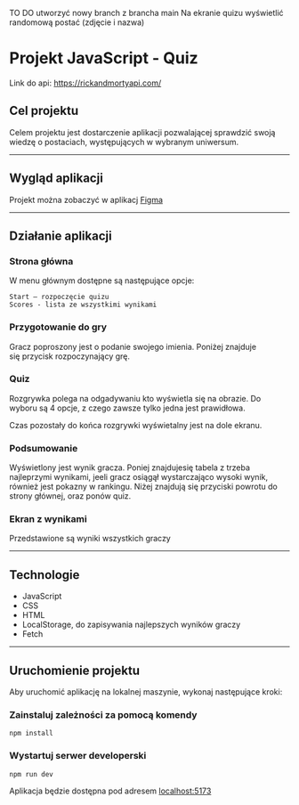 TO DO
utworzyć nowy branch z brancha main
Na ekranie quizu wyświetlić randomową postać (zdjęcie i nazwa)

# Projekt JavaScript - Quiz

Link do api: <https://rickandmortyapi.com/>

## Cel projektu

Celem projektu jest dostarczenie aplikacji pozwalającej sprawdzić swoją wiedzę o postaciach, występujących w wybranym uniwersum.

---

## Wygląd aplikacji

Projekt można zobaczyć w aplikacj [Figma](https://www.figma.com/file/i0wh9ypUt3L8VKFU16Ilqo/Rick%26Morthy?node-id=1%3A153&t=qaRNff7z4nWHyMvC-1)

---

## Działanie aplikacji

### Strona główna

W menu głównym dostępne są następujące opcje:

    Start — rozpoczęcie quizu
    Scores - lista ze wszystkimi wynikami

### Przygotowanie do gry

Gracz poproszony jest o podanie swojego imienia. Poniżej znajduje się przycisk rozpoczynający grę.

### Quiz

Rozgrywka polega na odgadywaniu kto wyświetla się na obrazie. Do wyboru są 4 opcje, z czego zawsze tylko jedna jest prawidłowa.

Czas pozostały do końca rozgrywki wyświetalny jest na dole ekranu.

### Podsumowanie

Wyświetlony jest wynik gracza. Poniej znajdujesię tabela z trzeba najleprzymi wynikami, jeeli gracz osiągął wystarczająco wysoki wynik, również jest pokazny w rankingu.
Niżej znajdują się przyciski powrotu do strony głównej, oraz ponów quiz.

### Ekran z wynikami

Przedstawione są wyniki wszystkich graczy

---

## Technologie

* JavaScript
* CSS
* HTML
* LocalStorage, do zapisywania najlepszych wyników graczy
* Fetch

---

## Uruchomienie projektu

Aby uruchomić aplikację na lokalnej maszynie, wykonaj następujące kroki:

### Zainstaluj zależności za pomocą komendy

    npm install

### Wystartuj serwer developerski

    npm run dev

Aplikacja będzie dostępna pod adresem [localhost:5173](http://127.0.0.1:5173/)
